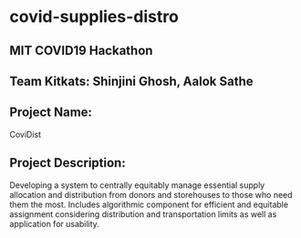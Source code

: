 # covid-supplies-distro

## MIT COVID19 Hackathon

## Team Kitkats: Shinjini Ghosh, Aalok Sathe

## Project Name:
CoviDist

## Project Description:
Developing a system to centrally equitably manage essential supply allocation and distribution from donors and storehouses to those who need them the most. Includes algorithmic component for efficient and equitable assignment considering distribution and transportation limits as well as application for usability.

